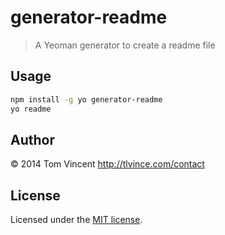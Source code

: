 # generator-readme

> A Yeoman generator to create a readme file

## Usage

```bash
npm install -g yo generator-readme
yo readme
```

## Author

© 2014 Tom Vincent <http://tlvince.com/contact>

## License

Licensed under the [MIT license](http://tlvince.mit-license.org).

